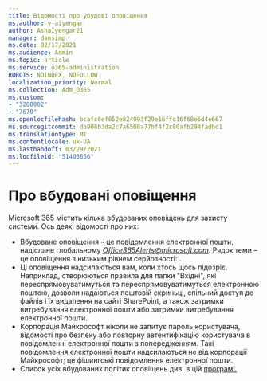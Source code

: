 ```yaml
---
title: Відомості про убудові оповіщення
ms.author: v-aiyengar
author: AshaIyengar21
manager: dansimp
ms.date: 02/17/2021
ms.audience: Admin
ms.topic: article
ms.service: o365-administration
ROBOTS: NOINDEX, NOFOLLOW
localization_priority: Normal
ms.collection: Adm_O365
ms.custom:
- "3200002"
- "7670"
ms.openlocfilehash: bcafc8ef052e824093f29e16ffc16f68e6d4e667
ms.sourcegitcommit: db908b3da2c7a6508a77bf4f2c80afb294fadbd1
ms.translationtype: MT
ms.contentlocale: uk-UA
ms.lasthandoff: 03/29/2021
ms.locfileid: "51403656"
---
```

# <a name="about-built-in-alerts"></a>Про вбудовані оповіщення

Microsoft 365 містить кілька вбудованих оповіщень для захисту системи. Ось деякі відомості про них:

- Вбудоване оповіщення – це повідомлення електронної пошти, надіслане глобальному *Office365Alerts@microsoft.com*. Рядок теми – це оповіщення з низьким рівнем серйозності: <name of alert policy> .
- Ці оповіщення надсилаються вам, коли хтось щось підозріє. Наприклад, створюються правила для папки "Вхідні", які переспрямовуватимуться та переспрямовуватимуться електронною поштою, дозволи надаються поштовій скриньці, спільний доступ до файлів і їх видалення на сайті SharePoint, а також затримки витребування електронної пошти або затримки витребування електронної пошти.
- Корпорація Майкрософт ніколи не запитує пароль користувача, відомості про безпеку або повторну автентифікацію користувача в повідомленні електронної пошти з попередженням. Такі повідомлення електронної пошти надсилаються не від корпорації Майкрософт; це фішингські повідомлення електронної пошти.
- Список усіх вбудованих політик оповіщень див. в цій [програмі.](https://go.microsoft.com/fwlink/?linkid=2103170)
